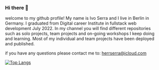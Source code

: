 ### Hi there 👋

welcome to my github profile!
My name is Ivo Serra and I live in Berlin in Germany. I graduated from Digital career Institute in fullstack web development July 2022.
In my channel you will find different repositories such as solo projects, team projects and on-going workshops I keep doing and learning.
Most of my individual and team projects have been deployed and published.

if you have any questions please contact me to: herrserra@icloud.com

[![Top Langs](https://github-readme-stats.vercel.app/api/top-langs/?username=ivoserra&langs_count=8)](https://github.com/ivoserra/github-readme-stats)




